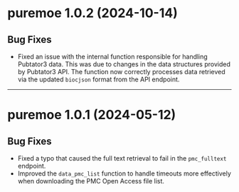 # puremoe 1.0.2 (2024-10-14)

## Bug Fixes
- Fixed an issue with the internal function responsible for handling Pubtator3 data. This was due to changes in the data structures provided by Pubtator3 API. The function now correctly processes data retrieved via the updated `biocjson` format from the API endpoint.


---

# puremoe 1.0.1 (2024-05-12)

## Bug Fixes
- Fixed a typo that caused the full text retrieval to fail in the `pmc_fulltext` endpoint.
- Improved the `data_pmc_list` function to handle timeouts more effectively when downloading the PMC Open Access file list.
